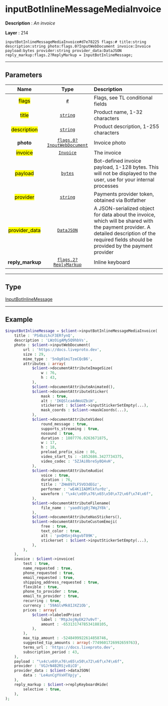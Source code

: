 # inputBotInlineMessageMediaInvoice

**Description** : *An invoice*

**Layer** : 214

```tl
inputBotInlineMessageMediaInvoice#d7e78225 flags:# title:string description:string photo:flags.0?InputWebDocument invoice:Invoice payload:bytes provider:string provider_data:DataJSON reply_markup:flags.2?ReplyMarkup = InputBotInlineMessage;
```

---

## Parameters

| Name | Type | Description |
| :---: | :---: | :--- |
| <mark>flags</mark> | [`#`](type/#) | Flags, see TL conditional fields |
| <mark>title</mark> | [`string`](type/string) | Product name, 1-32 characters |
| <mark>description</mark> | [`string`](type/string) | Product description, 1-255 characters |
| **photo** | [`flags.0?InputWebDocument`](type/InputWebDocument) | Invoice photo |
| <mark>invoice</mark> | [`Invoice`](type/Invoice) | The invoice |
| <mark>payload</mark> | [`bytes`](type/bytes) | Bot-defined invoice payload, 1-128 bytes. This will not be displayed to the user, use for your internal processes |
| <mark>provider</mark> | [`string`](type/string) | Payments provider token, obtained via Botfather |
| <mark>provider_data</mark> | [`DataJSON`](type/DataJSON) | A JSON-serialized object for data about the invoice, which will be shared with the payment provider. A detailed description of the required fields should be provided by the payment provider |
| **reply_markup** | [`flags.2?ReplyMarkup`](type/ReplyMarkup) | Inline keyboard |

---

## Type

[InputBotInlineMessage](type/InputBotInlineMessage)

---

## Example

```php
$inputBotInlineMessage = $client->inputBotInlineMessageMediaInvoice(
	title : 'PS4bzLhcF3ERfynQ',
	description : 'LWzOigAMy5Q9hbVs',
	photo : $client->inputWebDocument(
		url : 'https://docs.liveproto.dev',
		size : 29,
		mime_type : '5nOg01miTzeCQcB6',
		attributes : array(
			$client->documentAttributeImageSize(
				w : 76,
				h : 43,
			),
			$client->documentAttributeAnimated(),
			$client->documentAttributeSticker(
				mask : true,
				alt : 'IKQSlca4dWoUZbiH',
				stickerset : $client->inputStickerSetEmpty(...),
				mask_coords : $client->maskCoords(...),
			),
			$client->documentAttributeVideo(
				round_message : true,
				supports_streaming : true,
				nosound : true,
				duration : 1807776.0263671875,
				w : 17,
				h : 18,
				preload_prefix_size : 86,
				video_start_ts : -1852686.3427734375,
				video_codec : '5ZJAi0breSy8Q4vH',
			),
			$client->documentAttributeAudio(
				voice : true,
				duration : 76,
				title : 'ZHm897LF5VO3dEGz',
				performer : 'wE4K1IADMlkfur0z',
				waveform : "\x4c\x69\x76\x65\x50\x72\x6f\x74\x6f",
			),
			$client->documentAttributeFilename(
				file_name : 'yaodVig0j7WqJY8k',
			),
			$client->documentAttributeHasStickers(),
			$client->documentAttributeCustomEmoji(
				free : true,
				text_color : true,
				alt : 'pxQHSnj4kgvbT09K',
				stickerset : $client->inputStickerSetEmpty(...),
			),
		),
	),
	invoice : $client->invoice(
		test : true,
		name_requested : true,
		phone_requested : true,
		email_requested : true,
		shipping_address_requested : true,
		flexible : true,
		phone_to_provider : true,
		email_to_provider : true,
		recurring : true,
		currency : '59AGlvMk8IJXZ1Ob',
		prices : array(
			$client->labeledPrice(
				label : 'MtpJojNyEK27u9vT',
				amount : -6531317478534188105,
			),
		),
		max_tip_amount : -5248499922614858746,
		suggested_tip_amounts : array(-7749601726992659763),
		terms_url : 'https://docs.liveproto.dev',
		subscription_period : 43,
	),
	payload : "\x4c\x69\x76\x65\x50\x72\x6f\x74\x6f",
	provider : 'VGJrN4B2RSjv8iCO',
	provider_data : $client->dataJSON(
		data : 'Le4unCgYVxHTXpjy',
	),
	reply_markup : $client->replyKeyboardHide(
		selective : true,
	),
);
```